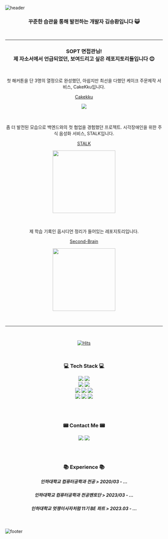 ![header](https://capsule-render.vercel.app/api?type=waving&&color=gradient&height=100&section=header&fontSize=90)


<div align = "center">

<h3>꾸준한 습관을 통해 발전하는 개발자 김승환입니다 😺</h3><br/>

<hr>

<h3>SOPT 면접관님! <br/>
제 자소서에서 언급되었던, 보여드리고 싶은 레포지토리들입니다 😊</h3>



<br>


첫 해커톤을 단 3명의 열정으로 완성했던, 아쉽지만 최선을 다했던 케이크 주문제작 서비스, CakeKku입니다.

[Cakekku](https://github.com/kseysh/CakeKku_BE "깃허브로 이동하는 링크")

<a href="https://github.com/kseysh/CakeKku_BE"><img src="https://github.com/kseysh/kseysh/assets/69035864/0e271b4d-c586-4525-9449-daec7c02180b" ></a>  <br/><br/><br/>


좀 더 발전된 모습으로 백엔드와의 첫 협업을 경험했던 프로젝트. 시각장애인을 위한 주식 음성화 서비스, STALK입니다.

[STALK](https://github.com/kseysh/STALK_BE "깃허브로 이동하는 링크")

<a href="https://github.com/kseysh/STALK_BE" width="200" height="200"><img src="https://github.com/kseysh/kseysh/assets/69035864/0add9948-c5a8-4190-a48a-4d9118531e10" width="200" height="200"></a><br/><br/><br/>

제 학습 기록인 옵시디언 정리가 들어있는 레포지토리입니다.

[Second-Brain](https://github.com/kseysh/Second-Brain "깃허브로 이동하는 링크")

<a href="https://github.com/kseysh/Second-Brain"><img src="https://github.com/kseysh/kseysh/assets/69035864/f5299dae-d273-481b-8521-849f461b9298" width="200" height="200"></a><br/><br/>
<br/>


<hr>

<br/>


[![Hits](https://hits.seeyoufarm.com/api/count/incr/badge.svg?url=https%3A%2F%2Fgithub.com%2Fkseysh%2Fhit-counter&count_bg=%23647BD5&title_bg=%2382ADE1&icon=&icon_color=%232E2E2E&title=%EB%B0%A9%EB%AC%B8%EC%9E%90+%EC%88%98&edge_flat=false)](https://hits.seeyoufarm.com)
 
  
<br/>
 
<h3>💻 Tech Stack 💻</h3>
<img src="https://img.shields.io/badge/Python-3776AB?style=for-the-badge&logo=Python&logoColor=white"/>
<img src="https://img.shields.io/badge/Java-007396?style=for-the-badge&logo=Java&logoColor=white"/></a>

<br/>

<img src="https://img.shields.io/badge/Django-092E20?style=for-the-badge&logo=Django&logoColor=white"/>
<img src="https://img.shields.io/badge/springboot-6DB33F?style=for-the-badge&logo=springboot&logoColor=white">
<br/>
<img src="https://img.shields.io/badge/HTML-E34F26?style=for-the-badge&logo=HTML5&logoColor=white"/>
<img src="https://img.shields.io/badge/CSS-1572B6?style=for-the-badge&logo=css3&logoColor=white"/>
<img src="https://img.shields.io/badge/JavaScript-F7DF1E?style=for-the-badge&logo=javascript&logoColor=white"/>
<br/>
<img src="https://img.shields.io/badge/git-%23F05033.svg?style=for-the-badge&logo=git&logoColor=white">
<img src="https://img.shields.io/badge/Docker-2496ED.svg?style=for-the-badge&logo=docker&logoColor=white">
<img src="https://img.shields.io/badge/AWS-232F3E.svg?style=for-the-badge&logo=amazonaws&logoColor=white">

<br/><br/>



<h3>📟 Contact Me 📟</h3>
<a href="https://velog.io/@kseysh"><img src="https://img.shields.io/badge/Velog-20C997?style=for-the-badge&logo=Velog&logoColor=white"/></a>  
<a href="https://transfer-kk.tistory.com/"><img src="https://img.shields.io/badge/tistory-000000?style=for-the-badge&logo=Tistory&logoColor=white"/></a>

<br/><br/>



<h3> 📚 Experience 📚</h3>

<h5>인하대학교 컴퓨터공학과 전공 > 2020/03 - ...</h5>
<h5>인하대학교 컴퓨터공학과 전공멘토단 > 2023/03 - ...</h5>
<h5>인하대학교 멋쟁이사자처럼 11기 BE 파트 > 2023.03 - ...</h5>


</div>

<br/>

![footer](https://capsule-render.vercel.app/api?type=waving&&color=gradient&height=100&section=footer&fontSize=90)
